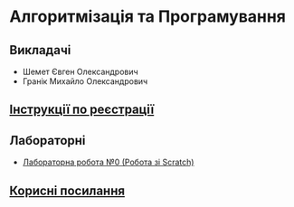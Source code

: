 # Алгоритмізація та Програмування

## Викладачі
- Шемет Євген Олександрович
- Гранік Михайло Олександрович

## [Інструкції по реєстрації](docs/registration.md)

## Лабораторні
- [Лабораторна робота №0 (Робота зі Scratch)](labs/0-scratch.md)

## [Корисні посилання](docs/links.md)
